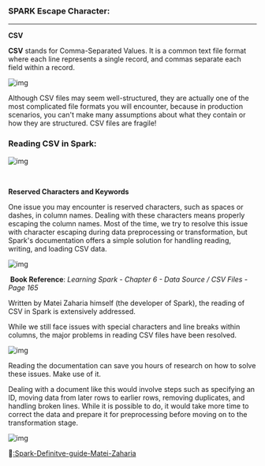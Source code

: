 <h3>SPARK Escape Character:</h3>

-------------

**CSV**

**CSV** stands for Comma-Separated Values. It is a common text file format where each line represents a single record, and commas separate each field within a record.

![img](https://lh7-rt.googleusercontent.com/docsz/AD_4nXfgEQertV8pNpIV6-B1q7VxRQ1cLn5zXidMZQrTlyMFCpByoAhvSjUvkm47T2B1pqHDuOWBNuqTX7B-tFf9uyGTw4RQlvGm5JxBHL7rCptGPe8si2UXXzDvTJjTnlvJl9MQodT27ucEyih4zcr_dxzVUsdN?key=PWW0ZQYwDDUibpv7ZqBUIQ)

Although CSV files may seem well-structured, they are actually one of the most complicated file formats you will encounter, because in production scenarios, you can't make many assumptions about what they contain or how they are structured. CSV files are fragile!



### Reading CSV in Spark:



![img](https://lh7-rt.googleusercontent.com/docsz/AD_4nXdIBVbMUn-9syfd5sYtVYI6aPQEM_nvXa67yfmizFkR0T4-jzwxDO0u1OX2ui62_5UAwTVwNvsCpiclje1cb3F41UTcoLiOzB3xjHvm-jgEHfyjzDwuiYevSnWVHYTs2E66eZ4LGV1AF6TxqVO1We1lUEZs?key=PWW0ZQYwDDUibpv7ZqBUIQ)

​			



**Reserved Characters and Keywords**

One issue you may encounter is reserved characters, such as spaces or dashes, in column names. Dealing with these characters means properly escaping the column names. Most of the time, we try to resolve this issue with character escaping during data preprocessing or transformation, but Spark's documentation offers a simple solution for handling reading, writing, and loading CSV data.

![img](https://lh7-rt.googleusercontent.com/docsz/AD_4nXeWTzUs55K5q5DbqFv4SAU_Y1mbvOlEIwLmJtSrk-AbECAkhuCMMEG6XcgOmRMsFm14wMTZJd06VcxECTJiPNFlsVDPhuB1OVd2GHUx0_es8LXKs_JVQpjLYd99D24Zd-F8ZRFhR7LMr4eZaM1IqwGEicxo?key=PWW0ZQYwDDUibpv7ZqBUIQ)

​	**Book Reference**: *Learning Spark - Chapter 6 - Data Source / CSV Files - Page 165*



Written by Matei Zaharia himself (the developer of Spark), the reading of CSV in Spark is extensively addressed.

While we still face issues with special characters and line breaks within columns, the major problems in reading CSV files have been resolved.



![img](https://lh7-rt.googleusercontent.com/docsz/AD_4nXfQPD1Yi7TWpCHuqyqZhLUdfq6evQqxO6nv-KKHbEJLANN6uzyXVKJPbwjZlSG2rSCTA4zTjP0F1hXFPIujlU-5BdTze_Gki3yhiH6kYRk_WqU7LJJxgQU_8y7gzwy_QycqeyHdaN1u8DOZ1-yiYrnEUf4?key=PWW0ZQYwDDUibpv7ZqBUIQ)

Reading the documentation can save you hours of research on how to solve these issues. Make use of it.



Dealing with a document like this would involve steps such as specifying an ID, moving data from later rows to earlier rows, removing duplicates, and handling broken lines. While it is possible to do, it would take more time to correct the data and prepare it for preprocessing before moving on to the transformation stage.



![img](https://lh7-rt.googleusercontent.com/docsz/AD_4nXcfes7jkvY4QzBHKx5wQEScda83w5bpsUrnv0Io3y_WFTld53ctdQdI-HKfm_tUMV6jVDfRMLt1sbPRKTAU0QTTVC3JYk0wkTi26EnmlCHboozu0N-uh5eRYUn7ShpK6Dj129xE8v5-5-HIX6xNB9ALQPtN?key=PWW0ZQYwDDUibpv7ZqBUIQ)





:pushpin:[:Spark-Definitve-guide-Matei-Zaharia](https://github.com/VolodymyrGavrysh/My_RoadMap_Data_Science/blob/master/kds/books/Spark-The%20Definitive%20Guide.pdf)

